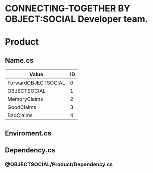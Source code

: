 # CONNECTING-TOGETHER BY OBJECT:SOCIAL Developer team.

# Product
## Name.cs
|Value|ID|
|-|-|
|ForwardOBJECTSOCIAL|0|
|OBJECTSOCIAL|1|
|MemoryClaims|2|
|GoodClaims|3|
|BadClaims|4|
## Enviroment.cs

## Dependency.cs
### @OBJECTSOCIAL/Product/Dependency.cs
